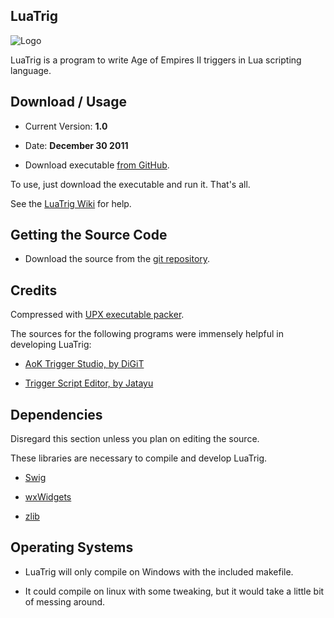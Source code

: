 LuaTrig
-------

![Logo](https://github.com/andy-joslin/LuaTrig/raw/master/src/res/icon.png)

LuaTrig is a program to write Age of Empires II triggers in Lua scripting language. 

Download / Usage
----------------

* Current Version: **1.0**

* Date:  **December 30 2011**

* Download executable [from GitHub](https://github.com/andy-joslin/LuaTrig/downloads).

To use, just download the executable and run it. That's all.

See the [LuaTrig Wiki](https://github.com/andy-joslin/LuaTrig/wiki) for help.

Getting the Source Code
-----------------------

* Download the source from the [git repository](https://github.com/andy-joslin/LuaTrig/).

Credits
-------

Compressed with [UPX executable packer](http://upx.sourceforge.net/).


The sources for the following programs were immensely helpful in developing LuaTrig:

* [AoK Trigger Studio, by DiGiT](http://sourceforge.net/projects/aokts/)

* [Trigger Script Editor, by Jatayu](http://aok.heavengames.com/blacksmith/showfile.php?fileid=10278)

Dependencies
------------

Disregard this section unless you plan on editing the source.

These libraries are necessary to compile and develop LuaTrig.

* [Swig](http://www.swig.org/)

* [wxWidgets](http://wxwidgets.org/)

* [zlib](http://zlib.net/)

Operating Systems
-----------------

* LuaTrig will only compile on Windows with the included makefile.

* It could compile on linux with some tweaking, but it would take a little bit of messing around.